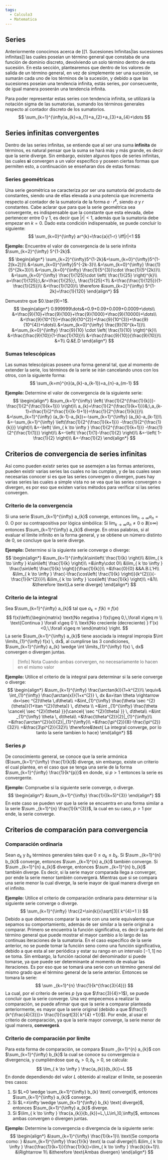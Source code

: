 ```yaml
---
tags:
  - Calculo3
  - Matematica
---
```

## Series

Anteriormente conocimos acerca de [[1. Sucesiones Infinitas|las sucesiones infinitas]] las cuales poseían un término general que constaba de una función de dominio discreto, devolviendo un solo término dentro de esta sucesión. 
En esta sección, plantearemos que dentro de los valores de salida de un término general, en vez de simplemente ser una sucesión, se sumarán cada uno de los términos de la sucesión, y debido a que las sucesiones poseían una tendencia infinita, estás series, por consecuente, de igual manera poseerán una tendencia infinita.

Para poder representar estas series con tendencia infinita, se utilizará la notación sigma de las sumatorias, sumando los términos generales respecto al contador discreto de los sumatorios.
$$
\sum_{k=1}^{\infty}a_{k}=a_{1}+a_{2}+a_{3}+a_{4}+\dots
$$
## Series infinitas convergentes

Dentro de las series infinitas, se entiende que al ser una suma **infinita** de términos, es natural pensar que la suma se hará más y más grande, es decir que la serie diverge.
Sin embargo, existen algunos tipos de series infinitas, las cuales **si** convergen a un valor específico y poseen ciertas formas que permiten esto, a continuación se enseñaran dos de estas formas:

### Series geométricas
Una serie geométrica se caracteriza por ser una sumatoria del producto de constantes, siendo una de ellas elevada a una potencia que incrementa respecto al contador de la sumatoria de la forma $a\cdot r^{k}$, siendo $a$ y $r$ constantes.
Cabe aclarar que para que la serie geométrica sea convergente, es indispensable que la constante que esta elevada, debe pertenecer entre 0 y 1, es decir que $|r|<1$, además que la sumatoria debe empezar en $k=0$.
Dado esta condición indispensable, se puede concluir lo siguiente:
$$
\sum_{k=0}^{\infty} ar^{k}=\frac{a}{1-r} \iff|r|<1
$$

**Ejemplo:**
Encuentre el valor de convergencia de la serie infinita $\sum_{k=2}^{\infty} 5^{1-2k}$.
$$
\begin{align*}
\sum_{k=2}^{\infty}5^{1-2k}&=\sum_{k=0}^{\infty}5^{1-2(k+2)}\\
&=\sum_{k=0}^{\infty}5^{-2k-3}\\
&=\sum_{k=0}^{\infty} \frac{1}{5^{2k+3}}\\
&=\sum_{k=0}^{\infty} \frac{1}{5^{3}}\cdot \frac{1}{5^{2k}}\\
&=\sum_{k=0}^{\infty} \frac{1}{125}\cdot \left( \frac{1}{25} \right)^{k}\\
a=\frac{1}{125};\,&r=\frac{1}{25};\, \frac{1}{25}<1\\
&=\frac{\frac{1}{125}}{1-\frac{1}{25}}\\
&=\frac{1}{120}\\
\therefore &\sum_{k=2}^{\infty} 5^{1-2k}=\frac{1}{120}
\end{align*}
$$

Demuestre que $0.\bar{9}=1$.
$$
\begin{align*}
0.999999\dots&=0.9+0.09+0.009+0.0009+\dots\\
&=\frac{9}{10}+\frac{9}{100}+\frac{9}{1000}+\frac{9}{10000}+\dots\\
&=\frac{9}{10^{1}}+\frac{9}{10^{2}}+\frac{9}{10^{3}}+\frac{9}{10^{4}}+\dots\\
&=\sum_{k=0}^{\infty} \frac{9}{10^{k+1}}\\
&=\sum_{k=0}^{\infty} \frac{9}{10} \cdot \left( \frac{1}{10} \right)^{k}\\
&=\frac{\frac{9}{10}}{1-\frac{1}{10}}\\
&=\frac{\frac{9}{10}}{\frac{9}{10}}\\
&=1\\
Q.&E.D
\end{align*}
$$

### Sumas telescópicas
Las sumas telescópicas poseen una forma general tal, que al momento de extender la serie, los términos de la serie se irán cancelando unos con los otros, con la siguiente forma:
$$
\sum_{k=m}^{n}(a_{k}-a_{k-1})=a_{n}-a_{m-1}
$$

**Ejemplo:**
Determine el valor de convergencia de la siguiente serie:
$$
\begin{align*}
&\sum_{k=1}^{\infty} \left( \frac{1}{2^{\frac{1}{k}}}- \frac{1}{2^{\frac{1}{k+1}}} \right)\\
a_{k}=\frac{1}{2^{\frac{1}{k+1}}}&;\,a_{k-1}=\frac{1}{2^\frac{1}{(k-1)+1}}=\frac{1}{2^{\frac{1}{k}}}\\
&=\sum_{k=1}^{\infty} (a_{k-1}-a_{k})=-\sum_{k=1}^{\infty} (a_{k}-a_{k-1})\\
&=-\sum_{k=1}^{\infty} \left(\frac{1}{2^{\frac{1}{k+1}}} -\frac{1}{2^{\frac{1}{k}}} \right)\\
&=-\left( \lim_{ k \to \infty } \frac{1}{2^{\frac{1}{k+1}}} -\frac{1}{2^{\frac{1}{1}}} \right)\\
&=-\left( \frac{1}{1}-\frac{1}{2} \right)\\
&=-\left( 1-\frac{1}{2} \right)\\
&=-\frac{1}{2}
\end{align*}
$$

## Criterios de convergencia de series infinitas

Así como pueden existir series que se asemejen a las formas anteriores, pueden existir varias series las cuales no las cumplan, y de las cuales sean necesarias conocer si es que las series convergen o divergen, pues hay varias series las cuales a simple vista no se vea que las series convergen o divergen, es por eso que existen varios métodos para verificar si las series convergen.

### Criterio de la convergencia
Si una serie $\sum_{k=1}^{\infty} a_{k}$ converge, entonces $\lim_{ n \to \infty }a_{n}=0$.
O por su contrapositiva por lógica simbólica:
Si $\lim_{ k \to \infty } a_{n} \neq 0$ o $\nexists(±\infty)$ entonces $\sum_{k=1}^{\infty} a_{k}$ diverge.
En otras palabras, si al evaluar el límite infinito en la forma general, y se obtiene un número distinto de 0, se concluye que la serie diverge.

**Ejemplo:**
Determine si la siguiente serie converge o diverge: 
$$
\begin{align*}
&\sum_{k=1}^{\infty}k\sin\left( \frac{1}{k} \right)\\
&\lim_{ k \to \infty } k\sin\left( \frac{1}{k} \right)\\
=&\infty\cdot 0\\
&\lim_{ k \to \infty } \frac{\sin\left( \frac{1}{k} \right)}{\frac{1}{k}}\\
=&\frac{0}{0} &&A.B.L'H\\
&\lim_{ k \to \infty } \frac{-\frac{\cos\left( \frac{1}{k} \right)}{k^{2}}}{-\frac{1}{k^{2}}}\\
&\lim_{ k \to \infty } \cos\left( \frac{1}{k} \right)\\
=&1\\
&\therefore \text{La serie diverge}
\end{align*}
$$
### Criterio de la integral
Sea $\sum_{k=1}^{\infty} a_{k}$ tal que $a_{k}=f(k)\equiv f(x)$
$$
f(x)\left\{\begin{matrix}
\text{No negativa } f(x)\geq 0,\,\forall x\geq m \\
\text{Continua } \forall x\geq 0 \\
\text{No creciente (decreciente) } f'(x)<0,\,\forall x\geq m
\end{matrix} \right.
$$
La serie $\sum_{k=1}^{\infty} a_{k}$ tiene asociada la integral impropia $\int \limits_{1}^{\infty} f(x) \, dx$, al cumplirse las 3 condiciones, $\sum_{k=1}^{\infty} a_{k} \wedge \int \limits_{1}^{\infty} f(x) \, dx$ convergen o divergen juntas.

> [!info] Nota
> Cuando ambas convergen, no necesariamente lo hacen en el mismo valor

**Ejemplo:**
Utilice el criterio de la integral para determinar si la serie converge o diverge:
$$
\begin{align*}
&\sum_{k=1}^{\infty} \frac{\arctan(k)}{1+k^{2}}\\
\equiv& \int_{1}^{\infty} \frac{\arctan(x)}{1+x^{2}} \, dx &x=\tan \theta \rightarrow dx=\sec ^{2}\theta \,d\theta\\
=&\int_{1}^{\infty} \frac{\theta \sec ^{2}(\theta)}{1+\tan ^{2}(\theta)} \, d\theta \\
=&\int _{1}^{\infty} \frac{\theta \cancel{ \sec ^{2}(\theta) }}{\cancel{ \sec ^{2}(\theta) }} \, d\theta\\
=&\int _{1}^{\infty} \theta \, d\theta\\
=&\frac{\theta^{2}}{2}|_{1}^{\infty}\\
=&\frac{\arctan^{2}(x)}{2}|_{1}^{\infty}\\
=&\frac{\pi^{2}}{8}-\frac{\pi^{2}}{32}\\
=&\frac{3\pi^{2}}{32}\\
\therefore&\text{ La integral converge, por lo tanto la serie tambien lo hace}
\end{align*}
$$

### Series $p$

De conocimiento general, se conoce que la serie armónica ($\sum_{k=1}^{\infty} \frac{1}{k}$) diverge, sin embargo, existe un criterio el cual plantea, en el caso que se tenga una serie de la forma $\sum_{k=1}^{\infty} \frac{1}{k^{p}}$ en donde, si $p>1$ entonces la serie es convergente.

**Ejemplo:**
Compruebe si la siguiente serie converge, o diverge.
$$
\begin{align*}
&\sum_{k=1}^{\infty} \frac{1}{(k+5)^{3}}
\end{align*}
$$
En este caso se pueden ver que la serie se encuentra en una forma similar a la serie $\sum _{k=1}^{n} \frac{1}{k^{3}}$, la cual en su caso, $p>1$ por ende, la serie converge.

## Criterios de comparación para convergencia

### Comparación ordinaria
Sean $a_{k}$ y $b_{k}$ términos generales tales que $0\leq a_{k}\leq b_{k}$. 
Si $\sum _{k=1}^{n} b_{k}$ converge, entonces $\sum _{k=1}^{n} a_{k}$ también converge.
Si $\sum _{k=1}^{n} a_{k}$ diverge, entonces $\sum _{k=1}^{n} b_{k}$ también diverge.
Es decir, si la serie mayor comparada llega a converger, por ende la serie menor también convergerá.
Mientras que si se compara una serie menor la cual diverge, la serie mayor de igual manera diverge en el infinito.

**Ejemplo:**
Utilice el criterio de comparación ordinaria para determinar si la siguiente serie converge o diverge.
$$
\sum_{k=1}^{\infty} \frac{2+\sin(k)}{\sqrt[3]{ k^{4}+1 }}
$$
Debido a que debemos comparar la serie con una serie equivalente que sepamos su comportamiento, además de ser similar a la serie original a comparar. 
Primero se encuentra la función significativa, es decir la parte del término general que puede mostrar el mayor cambio a lo largo de las continuas iteraciones de la sumatoria. En el caso específico de la serie anterior, no se puede tomar la función seno como una función significativa, debido a que esta al ser periódica y estar su rango en un intervalo $[-1,1]$ no se toma. Sin embargo, la función racional del denominador si puede tomarse, ya que puede ser determinante al momento de evaluar las iteraciones. Es por eso que se tomará una serie con un término general del mismo grado que el término general de la serie anterior.
Entonces se tomara la serie:
$$
\sum _{k=1}^{n} \frac{1}{k^{\frac{3}{4}}}
$$
La cual, por el criterio de series $p$ (ya que $\frac{3}{4}>1$), se puede concluir que la serie converge.
Una vez empecemos a realizar la comparación, se puede afirmar que que la serie a comparar planteada anteriormente, es mayor que la serie original (debido a que $\frac{1}{k^{\frac{4}{3}}}> \frac{1}{\sqrt[3]{ k^{4} +1}}$).
Por ende, al usar el criterio de comparación, ya que la serie mayor converge, la serie menor de igual manera, **convergerá**.

### Criterio de comparación por límite
Para esta forma de comparación, se compara $\sum _{k=1}^{n} a_{k}$ con $\sum_{k=1}^{\infty} b_{k}$ la cual se conoce su convergencia o divergencia, y cumpliéndose que $a_{k}>0,\,b_{k}>0$, se calcula:
$$
\lim_{ k \to \infty } \frac{a_{k}}{b_{k}}=L
$$
En donde dependiendo del valor $L$ obtenido al realizar el límite, se poseerán tres casos:
1. Si $L=0 \wedge \sum_{k=1}^{\infty} b_{k} \text{ converge}$, entonces $\sum_{k=1}^{\infty} a_{k}$ converge.
2. Si $L=±\infty \wedge \sum_{k=1}^{\infty} b_{k} \text{ diverge}$, entonces $\sum_{k=1}^{\infty} a_{k}$  diverge.
3. Si $\lim_{ k \to \infty } \frac{a_{k}}{b_{k}}=L,\,L\in\,]0,\infty[$, entonces ambas convergen o divergen juntas.

**Ejemplo:**
Determine la convergencia o divergencia de la siguiente serie:
$$
\begin{align*}
&\sum_{k=1}^{\infty} \frac{1}{k+1}\\
\text{Se comporta como: } &\sum_{k=1}^{\infty} \frac{1}{k} \text{ la cual diverge}\\
&\lim_{ k \to \infty } \frac{\frac{1}{k+1}}{\frac{1}{k}}=\lim_{ k \to \infty } \frac{k}{k+1}\\
&\Rightarrow 1\\
&\therefore \text{Ambas divergen}
\end{align*}
$$
